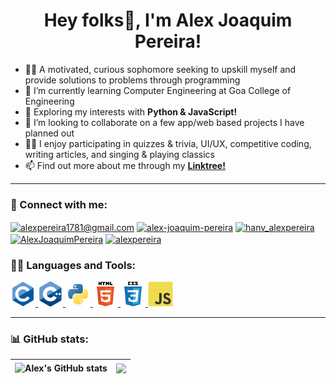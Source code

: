 <h1 align="center">Hey folks👋, I'm Alex Joaquim Pereira!</h1>
<!--- <h3 align="center">About me</h3> --->
<!--- <p align="left"> <img src="https://komarev.com/ghpvc/?username=alexjoaquimpereira&label=Profile%20views&color=0e75b6&style=flat" alt="alexjoaquimpereira" /> </p> --->
<!--- <p align="left"> <a href="https://github.com/ryo-ma/github-profile-trophy"><img src="https://github-profile-trophy.vercel.app/?username=alexjoaquimpereira" alt="alexjoaquimpereira" /></a> </p> --->

- 🙋‍♂️ A motivated, curious sophomore seeking to upskill myself and provide solutions to problems through programming
- 🌱 I’m currently learning Computer Engineering at Goa College of Engineering
- 👀 Exploring my interests with **Python & JavaScript!** 
- 💞️ I’m looking to collaborate on a few app/web based projects I have planned out
- 💆‍♂️ I enjoy participating in quizzes & trivia, UI/UX, competitive coding, writing articles, and singing & playing classics
- 📫 Find out more about me through my [**Linktree!**](https://linktr.ee/alexjoaquimpereira)

---

<h3 align="left">🤝 Connect with me:</h3>
<p align="left">
<a href="mailto:alexpereira1781@gmail.com" target="blank"><img align="center" src="https://img.shields.io/badge/gmail-c14438?&style=fsocial&logo=gmail&logoColor=white" alt="alexpereira1781@gmail.com" height="30"/></a>
<a href="https://linkedin.com/in/alex-joaquim-pereira" target="blank"><img align="center" src="https://img.shields.io/badge/linkedin-blue.svg?&style=fsocial&logo=linkedin&logoColor=white" alt="alex-joaquim-pereira" height="30" /></a>
<a href="https://instagram.com/hanv_alexpereira" target="blank"><img align="center" src="https://img.shields.io/badge/Instagram-%23E4405F.svg?&style=fsocial&logo=Instagram&logoColor=white" alt="hanv_alexpereira" height="30" /></a>
<a href="https://exercism.org/profiles/AlexJoaquimPereira" target="blank"><img align="center" src="https://github.com/exercism/website-icons/blob/main/exercism/icon-and-word.svg" alt="AlexJoaquimPereira" height="30"/></a>
<a href="https://www.codechef.com/users/alexpereira" target="blank"><img align="center" src="https://cdn.codechef.com/images/cc-logo.svg" alt="alexpereira" height="40" /></a>
</p>

<h3 align="left">👨‍💻 Languages and Tools:</h3>
<p align="left"> 
<a href="https://www.cprogramming.com/" target="_blank" rel="noreferrer"> <img src="https://raw.githubusercontent.com/devicons/devicon/master/icons/c/c-original.svg" alt="c" width="40" height="40"/> </a> 
<a href="https://www.w3schools.com/cpp/" target="_blank" rel="noreferrer"> <img src="https://raw.githubusercontent.com/devicons/devicon/master/icons/cplusplus/cplusplus-original.svg" alt="cplusplus" width="40" height="40"/> </a> 
<a href="https://www.python.org" target="_blank" rel="noreferrer"> <img src="https://raw.githubusercontent.com/devicons/devicon/master/icons/python/python-original.svg" alt="python" width="40" height="40"/> </a>
<a href="https://www.w3.org/html/" target="_blank" rel="noreferrer"> <img src="https://raw.githubusercontent.com/devicons/devicon/master/icons/html5/html5-original-wordmark.svg" alt="html5" width="40" height="40"/> </a>
<a href="https://www.w3schools.com/css/" target="_blank" rel="noreferrer"> <img src="https://raw.githubusercontent.com/devicons/devicon/master/icons/css3/css3-original-wordmark.svg" alt="css3" width="40" height="40"/> </a> 
<a href="https://developer.mozilla.org/en-US/docs/Web/JavaScript" target="_blank" rel="noreferrer"> <img src="https://raw.githubusercontent.com/devicons/devicon/master/icons/javascript/javascript-original.svg" alt="javascript" width="40" height="40"/> </a>
</p>

---

<h3 align="left">📊 GitHub stats:</h3>

| <img align="center" src="https://github-readme-stats-vercel-seven.vercel.app/api?username=AlexJoaquimPereira&theme=transparent&show_icons=true&rank_icon=github&hide_rank=false&hide_border=true&bg_color=00000000" alt="Alex's GitHub stats" /> | <img align="center" src="http://github-readme-stats-vercel-seven.vercel.app/api/top-langs?username=AlexJoaquimPereira&locale=en&layout=compact&langs_count=20&size_weight=0.5&count_weight=0.5&theme=transparent&hide_border=true&bg_color=00000000&exclude_repo=github-readme-stats-vercel" /> |
| ------------- | ------------- |

<!--- THE BELOW 5 LINKS WERE USED BEFORE THE PRESENT ONE --->
<!---<p><img align="left" src="http://github-profile-summary-cards.vercel.app/api/cards/repos-per-language?username=AlexJoaquimPereira&theme=nord_dark" alt="alexjoaquimpereira" /></p>--->
<!---<p><img align="left" src="http://github-readme-stats-vercel-seven.vercel.app/api/top-langs?username=alexjoaquimpereira&locale=en&layout=compact&size_weight=0.5&count_weight=0.5&theme=nord&title_color=8fbcbb&exclude_repo=github-readme-stats-vercel" alt="languages"/></p>--->
<!---<p><img align="center" src="https://github-readme-stats-vercel-seven.vercel.app/api?username=AlexJoaquimPereira&theme=nord&title_color=8fbcbb&show_icons=true&rank_icon=github&hide_rank=false" alt="alexjoaquimpereira" alt="github"/></p>--->
<!---<p><img align="center" src="http://github-profile-summary-cards.vercel.app/api/cards/stats?username=AlexJoaquimPereira&theme=nord_dark" alt="alexjoaquimpereira" /></p>--->
<!---<p><img align="center" src="http://github-profile-summary-cards.vercel.app/api/cards/profile-details?username=AlexJoaquimPereira&theme=nord_dark" alt="alexjoaquimpereira" /></p>--->

<!---- Bottom shows original, top shows the alternate

<p><img media="(prefers-color-scheme: light)" align="left" src="http://github-profile-summary-cards.vercel.app/api/cards/repos-per-language?username=AlexJoaquimPereira&theme=nord_light" alt="alexjoaquimpereira" /></p>
<p><img media="(prefers-color-scheme: light)" align="center" src="http://github-profile-summary-cards.vercel.app/api/cards/stats?username=AlexJoaquimPereira&theme=nord_light" alt="alexjoaquimpereira" /></p>

<p><img align="left" src="https://github-readme-stats.vercel.app/api/top-langs?username=alexjoaquimpereira&show_icons=true&locale=en" alt="alexjoaquimpereira" /></p>
<p>&nbsp;<img align="centre" src="https://github-readme-stats.vercel.app/api?username=alexjoaquimpereira&show_icons=true&locale=en" alt="alexjoaquimpereira" /></p>
<!--- <p><img align="left" src="https://github-readme-streak-stats.herokuapp.com?user=AlexJoaquimPereira&theme=nord" alt="alexjoaquimpereira" /></p> --->

<!--START_SECTION:waka-->
<!--END_SECTION:waka-->
